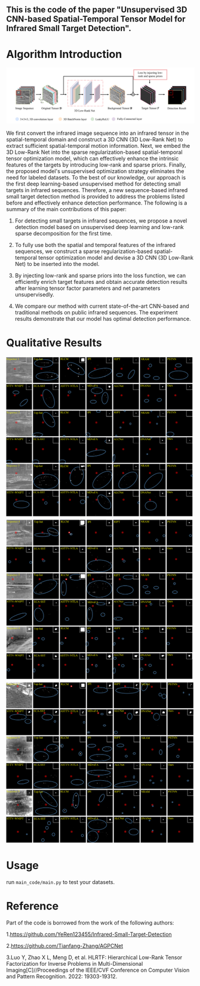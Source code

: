 ## This is the code of the paper "Unsupervised 3D CNN-based Spatial-Temporal Tensor Model for Infrared Small Target Detection".
# Algorithm Introduction
![image](https://github.com/ELOESZHANG/Infrared-Small-Target-Detection/blob/main/img_demo/architecture.png)

We first convert the infrared image sequence into an infrared tensor in the spatial-temporal domain and construct a 3D CNN (3D Low-Rank Net) to extract sufficient spatial-temporal motion information. Next, we embed the 3D Low-Rank Net into the sparse regularization-based spatial-temporal tensor optimization model, which can effectively enhance the intrinsic features of the targets by introducing low-rank and sparse priors. Finally, the proposed model's unsupervised optimization strategy eliminates the need for labeled datasets. To the best of our knowledge, our approach is the first deep learning-based unsupervised method for detecting small targets in infrared sequences. Therefore, a new sequence-based infrared small target detection method is provided to address the problems listed before and effectively enhance detection performance. The following is a summary of the main contributions of this paper:

1. For detecting small targets in infrared sequences, we propose a novel detection model based on unsupervised deep learning and low-rank sparse decomposition for the first time.

2. To fully use both the spatial and temporal features of the infrared sequences, we construct a sparse regularization-based spatial-temporal tensor optimization model and devise a 3D CNN (3D Low-Rank Net) to be inserted into the model.

3. By injecting low-rank and sparse priors into the loss function, we can efficiently enrich target features and obtain accurate detection results after learning tensor factor parameters and net parameters unsupervisedly.

4. We compare our method with current state-of-the-art CNN-based and traditional methods on public infrared sequences. The experiment results demonstrate that our model has optimal detection performance.

# Qualitative Results
![image](https://github.com/ELOESZHANG/Infrared-Small-Target-Detection/blob/main/img_demo/fig_1.png)
![image](https://github.com/ELOESZHANG/Infrared-Small-Target-Detection/blob/main/img_demo/fig_2.png)
![image](https://github.com/ELOESZHANG/Infrared-Small-Target-Detection/blob/main/img_demo/fig_3.png)

# Usage
run `main_code/main.py` to test your datasets.

# Reference
Part of the code is borrowed from the work of the following authors:

1.https://github.com/YeRen123455/Infrared-Small-Target-Detection

2.https://github.com/Tianfang-Zhang/AGPCNet

3.Luo Y, Zhao X L, Meng D, et al. HLRTF: Hierarchical Low-Rank Tensor Factorization for Inverse Problems in Multi-Dimensional Imaging[C]//Proceedings of the IEEE/CVF Conference on Computer Vision and Pattern Recognition. 2022: 19303-19312.
